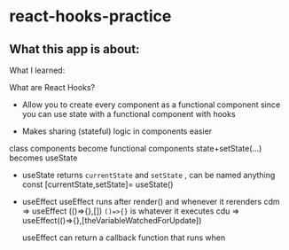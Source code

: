 # react-hooks-practice

## What this app is about:

What I learned:

What are React Hooks?

- Allow you to create every component as a functional component since you can use state with a functional component with hooks

- Makes sharing (stateful) logic in components easier

class components become functional components
state+setState(...) becomes useState

- useState returns `currentState` and `setState` , can be named anything
  const [currentState,setState]= useState()
- useEffect
  useEffect runs after render() and whenever it rerenders
  cdm => useEffect (()=>{},[])
  `()=>{}` is whatever it executes
  cdu => useEffect(()=>{},[theVariableWatchedForUpdate])

  useEffect can return a callback function that runs when
